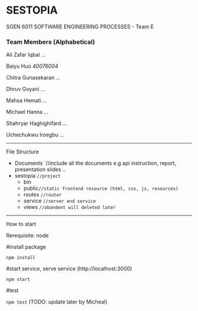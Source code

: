 # SESTOPIA
SOEN 6011  SOFTWARE ENGINEERING PROCESSES - Team E

### Team Members (Alphabetical)

Ali Zafar Iqbal *...*  

Baiyu Huo *40076004*  

Chitra Gunasekaran *...*  

Dhruv Goyani *...*  

Mahsa Hemati *...*

Michael Hanna *...*

Shahryar Haghighifard *...*

Uchechukwu Iroegbu *...*


---

File Structure  
+ Documents	`//include all the documents e.g api instruction, report, presentation slides ..
+ sestopia `//project`
  + bin   
  + public`//static frontend resource (html, css, js, resources)`
  + routes `//router`
  + service `//server end service`
  + views `//abandent will deleted later`

---

How to start

Rerequisite: node

#install package

`npm install`

#start service, serve service (http://localhost:3000)

`npm start`

#test

`npm test` (TODO: update later by Micheal)
